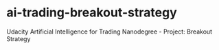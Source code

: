# ai-trading-breakout-strategy
Udacity Artificial Intelligence for Trading Nanodegree - Project: Breakout Strategy
